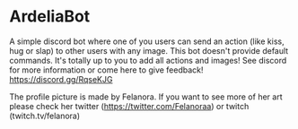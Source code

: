 # ArdeliaBot
A simple discord bot where one of you users can send an action (like kiss, hug or slap) to other users with any image. This bot doesn't provide default commands. It's totally up to you to add all actions and images! 
See discord for more information or come here to give feedback! https://discord.gg/RqseKJG

The profile picture is made by Felanora. If you want to see more of her art please check her twitter (https://twitter.com/Felanoraa) or twitch (twitch.tv/felanora)

